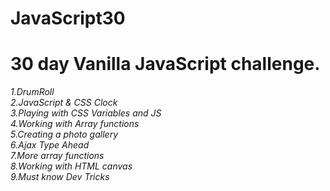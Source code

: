 # JavaScript30
# 30 day Vanilla JavaScript challenge.

*1.DrumRoll* <br>
*2.JavaScript & CSS Clock*  <br>
*3.Playing with CSS Variables and JS*  <br>
*4.Working with Array functions* <br>
*5.Creating a photo gallery* <br>
*6.Ajax Type Ahead* <br>
*7.More array functions* <br>
*8.Working with HTML canvas* <br>
*9.Must know Dev Tricks* <br>